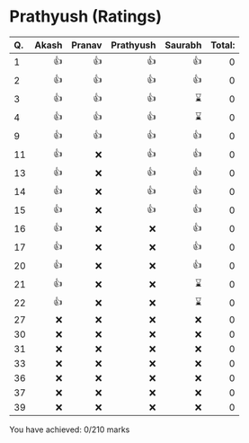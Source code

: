 Prathyush (Ratings)
===================
|Q. |Akash|Pranav|Prathyush|Saurabh|Total: |
|:--|----:|-----:|--------:|------:|------:|
|1  |:+1: |:+1:  |:+1:     |:+1:   |0      |
|2  |:+1: |:+1:  |:+1:     |:+1:   |0      |
|3  |:+1: |:+1:  |:+1:     |:hourglass:|0      |
|4  |:+1: |:+1:  |:+1:     |:hourglass:|0      |
|9  |:+1: |:+1:  |:+1:     |:+1:   |0      |
|11 |:+1: |:x:   |:+1:     |:+1:   |0      |
|13 |:+1: |:x:   |:+1:     |:+1:   |0      |
|14 |:+1: |:x:   |:+1:     |:+1:   |0      |
|15 |:+1: |:x:   |:+1:     |:+1:   |0      |
|16 |:+1: |:x:   |:x:      |:+1:   |0      |
|17 |:+1: |:x:   |:x:      |:+1:   |0      |
|20 |:+1: |:x:   |:x:      |:+1:   |0      |
|21 |:+1: |:x:   |:x:      |:hourglass:|0      |
|22 |:+1: |:x:   |:x:      |:hourglass:|0      |
|27 |:x:  |:x:   |:x:      |:x:    |0      |
|30 |:x:  |:x:   |:x:      |:x:    |0      |
|31 |:x:  |:x:   |:x:      |:x:    |0      |
|33 |:x:  |:x:   |:x:      |:x:    |0      |
|36 |:x:  |:x:   |:x:      |:x:    |0      |
|37 |:x:  |:x:   |:x:      |:x:    |0      |
|39 |:x:  |:x:   |:x:      |:x:    |0      |
You have achieved: 0/210 marks